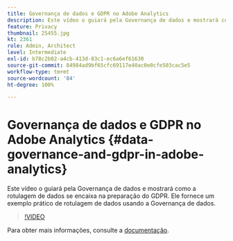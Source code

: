 ```yaml
---
title: Governança de dados e GDPR no Adobe Analytics
description: Este vídeo o guiará pela Governança de dados e mostrará como a rotulagem de dados se encaixa na preparação do GDPR. Ele fornece um exemplo prático de rotulagem de dados usando a Governança de dados.
feature: Privacy
thumbnail: 25455.jpg
kt: 2361
role: Admin, Architect
level: Intermediate
exl-id: b78c2b02-a4cb-413d-83c1-ec6a6ef61630
source-git-commit: 84984ad9bf65cfc69117e40ac0e0cfe503cac5e5
workflow-type: tm+mt
source-wordcount: '84'
ht-degree: 100%

---
```


# Governança de dados e GDPR no Adobe Analytics {#data-governance-and-gdpr-in-adobe-analytics}

Este vídeo o guiará pela Governança de dados e mostrará como a rotulagem de dados se encaixa na preparação do GDPR. Ele fornece um exemplo prático de rotulagem de dados usando a Governança de dados.

>[!VIDEO](https://video.tv.adobe.com/v/25455/?quality=12&learn=on)

Para obter mais informações, consulte a [documentação](https://experienceleague.adobe.com/docs/analytics/admin/data-governance/an-gdpr-overview.html?lang=pt-BR).
